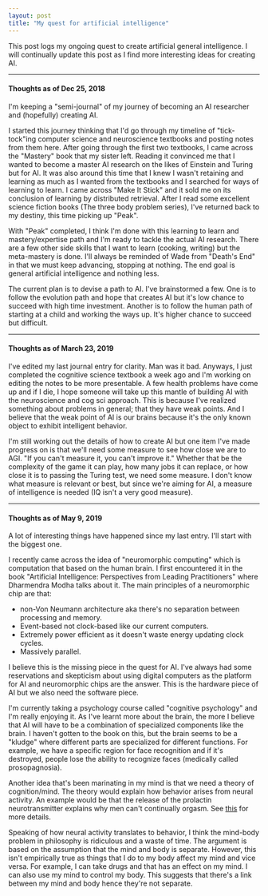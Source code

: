 ```yaml
---
layout: post
title: "My quest for artificial intelligence"
---
```


This post logs my ongoing quest to create artificial general intelligence. I will continually update this post as I find more interesting ideas for creating AI.

---

#### Thoughts as of Dec 25, 2018

I'm keeping a "semi-journal" of my journey of becoming an AI researcher and (hopefully) creating AI.

I started this journey thinking that I'd go through my timeline of "tick-tock"ing computer science and neuroscience textbooks and posting notes from them here. After going through the first two textbooks, I came across the "Mastery" book that my sister left. Reading it convinced me that I wanted to become a master AI research on the likes of Einstein and Turing but for AI. It was also around this time that I knew I wasn't retaining and learning as much as I wanted from the textbooks and I searched for ways of learning to learn. I came across "Make It Stick" and it sold me on its conclusion of learning by distributed retrieval. After I read some excellent science fiction books (The three body problem series), I've returned back to my destiny, this time picking up "Peak".

With "Peak" completed, I think I'm done with this learning to learn and mastery/expertise path and I'm ready to tackle the actual AI research. There are a few other side skills that I want to learn (cooking, writing) but the meta-mastery is done. I'll always be reminded of Wade from "Death's End" in that we must keep advancing, stopping at nothing. The end goal is general artificial intelligence and nothing less.

The current plan is to devise a path to AI. I've brainstormed a few. One is to follow the evolution path and hope that creates AI but it's low chance to succeed with high time investment. Another is to follow the human path of starting at a child and working the ways up. It's higher chance to succeed but difficult.

---

#### Thoughts as of March 23, 2019

I've edited my last journal entry for clarity. Man was it bad. Anyways, I just completed the cognitive science textbook a week ago and I'm working on editing the notes to be more presentable. A few health problems have come up and if I die, I hope someone will take up this mantle of building AI with the neuroscience and cog sci approach. This is because I've realized something about problems in general; that they have weak points. And I believe that the weak point of AI is our brains because it's the only known object to exhibit intelligent behavior.

I'm still working out the details of how to create AI but one item I've made progress on is that we'll need some measure to see how close we are to AGI. "If you can't measure it, you can't improve it." Whether that be the complexity of the game it can play, how many jobs it can replace, or how close it is to passing the Turing test, we need some measure. I don't know what measure is relevant or best, but since we're aiming for AI, a measure of intelligence is needed (IQ isn't a very good measure).

---

#### Thoughts as of May 9, 2019

A lot of interesting things have happened since my last entry. I'll start with the biggest one.

I recently came across the idea of "neuromorphic computing" which is computation that based on the human brain. I first encountered it in the book "Artificial Intelligence: Perspectives from Leading Practitioners" where Dharmendra Modha talks about it. The main principles of a neuromorphic chip are that:

- non-Von Neumann architecture aka there's no separation between processing and memory.
- Event-based not clock-based like our current computers.
- Extremely power efficient as it doesn't waste energy updating clock cycles.
- Massively parallel.

I believe this is the missing piece in the quest for AI. I've always had some reservations and skepticism about using digital computers as the platform for AI and neuromorphic chips are the answer. This is the hardware piece of AI but we also need the software piece.

I'm currently taking a psychology course called "cognitive psychology" and I'm really enjoying it. As I've learnt more about the brain, the more I believe that AI will have to be a combination of specialized components like the brain. I haven't gotten to the book on this, but the brain seems to be a "kludge" where different parts are specialized for different functions. For example, we have a specific region for face recognition and if it's destroyed, people lose the ability to recognize faces (medically called prosopagnosia).

Another idea that's been marinating in my mind is that we need a theory of cognition/mind. The theory would explain how behavior arises from neural activity. An example would be that the release of the prolactin neurotransmitter explains why men can't continually orgasm. See [this](https://www.reddit.com/r/explainlikeimfive/comments/bl0if3/eli5_why_does_a_mans_penis_hurt_if_he_continues/) for more details.

Speaking of how neural activity translates to behavior, I think the mind-body problem in philosophy is ridiculous and a waste of time. The argument is based on the assumption that the mind and body is separate. However, this isn't empirically true as things that I do to my body affect my mind and vice versa. For example, I can take drugs and that has an effect on my mind. I can also use my mind to control my body. This suggests that there's a link between my mind and body hence they're not separate.
